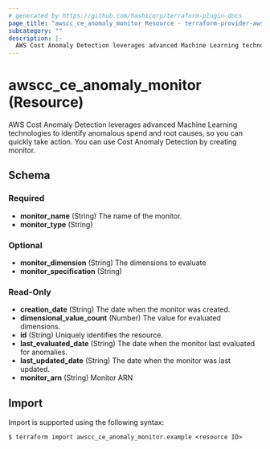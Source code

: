 ```yaml
---
# generated by https://github.com/hashicorp/terraform-plugin-docs
page_title: "awscc_ce_anomaly_monitor Resource - terraform-provider-awscc"
subcategory: ""
description: |-
  AWS Cost Anomaly Detection leverages advanced Machine Learning technologies to identify anomalous spend and root causes, so you can quickly take action. You can use Cost Anomaly Detection by creating monitor.
---
```


# awscc_ce_anomaly_monitor (Resource)

AWS Cost Anomaly Detection leverages advanced Machine Learning technologies to identify anomalous spend and root causes, so you can quickly take action. You can use Cost Anomaly Detection by creating monitor.



<!-- schema generated by tfplugindocs -->
## Schema

### Required

- **monitor_name** (String) The name of the monitor.
- **monitor_type** (String)

### Optional

- **monitor_dimension** (String) The dimensions to evaluate
- **monitor_specification** (String)

### Read-Only

- **creation_date** (String) The date when the monitor was created.
- **dimensional_value_count** (Number) The value for evaluated dimensions.
- **id** (String) Uniquely identifies the resource.
- **last_evaluated_date** (String) The date when the monitor last evaluated for anomalies.
- **last_updated_date** (String) The date when the monitor was last updated.
- **monitor_arn** (String) Monitor ARN

## Import

Import is supported using the following syntax:

```shell
$ terraform import awscc_ce_anomaly_monitor.example <resource ID>
```
